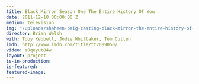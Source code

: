 ```yaml
---
title: Black Mirror Season One The Entire History Of You
date: 2011-12-18 00:00:00 Z
medium: television
img: "/uploads/shaheen-baig-casting-black-mirror-the-entire-history-of-you.jpg"
director: Brian Welsh
with: Toby Kebbell, Jodie Whittaker, Tom Cullen
imdb: http://www.imdb.com/title/tt2089050/
video: s0qeyut84w
layout: project
is-in-production: 
is-featured: 
featured-image: 
---
```



